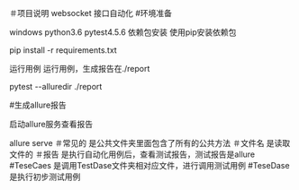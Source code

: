 ＃项目说明
websocket 接口自动化
#环境准备

windows
python3.6
pytest4.5.6
依赖包安装
使用pip安装依赖包

pip install -r requirements.txt

运行用例
运行用例，生成报告在./report

pytest --alluredir ./report

#生成allure报告

启动allure服务查看报告

allure serve
＃常见的
是公共文件夹里面包含了所有的公共方法
＃文件名
是读取文件的
＃报告
是执行自动化用例后，查看测试报告，测试报告是allure
#TeseCaes
是调用TestDase文件夹相对应文件，进行调用测试用例
#TeseDase
是执行初步测试用例
